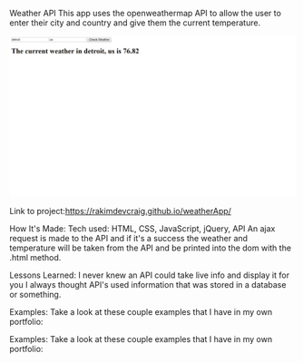 Weather API
This app uses the openweathermap API to allow the user to enter their city and country and give them the current temperature.

![pic](pic.jpg)

Link to project:https://rakimdevcraig.github.io/weatherApp/

How It's Made:
Tech used: HTML, CSS, JavaScript, jQuery, API
An ajax request is made to the API and if it's a success the weather and temperature will be taken from the API and be printed into the dom with the .html method.

Lessons Learned:
I never knew an API could take live info and display it for you I always thought API's used information that was stored in a database or something.

Examples:
Take a look at these couple examples that I have in my own portfolio:











Examples:
Take a look at these couple examples that I have in my own portfolio:
